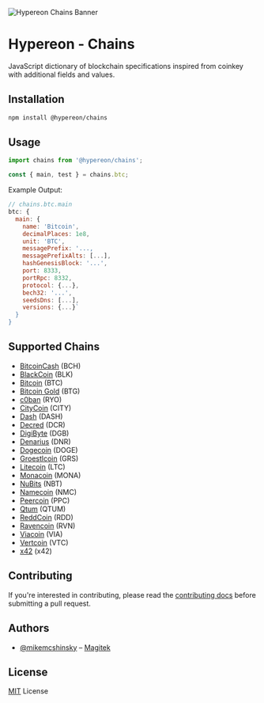 ![Hypereon Chains Banner](https://github.com/HypereonLabs/chains/raw/master/media/repo-banner.png)

# Hypereon - Chains

JavaScript dictionary of blockchain specifications inspired from coinkey with additional fields and values.

## Installation

```bash
npm install @hypereon/chains
```

## Usage

```javascript
import chains from '@hypereon/chains';

const { main, test } = chains.btc;
```

Example Output:

```javascript
// chains.btc.main
btc: {
  main: {
    name: 'Bitcoin',
    decimalPlaces: 1e8,
    unit: 'BTC',
    messagePrefix: '...,
    messagePrefixAlts: [...],
    hashGenesisBlock: '...',
    port: 8333,
    portRpc: 8332,
    protocol: {...},
    bech32: '...',
    seedsDns: [...],
    versions: {...}`
  }
}
```

## Supported Chains

- [BitcoinCash](https://github.com/HypereonLabs/chains/blob/master/src/chains/bch.ts) (BCH)
- [BlackCoin](https://github.com/HypereonLabs/chains/blob/master/src/chains/blk.ts) (BLK)
- [Bitcoin](https://github.com/HypereonLabs/chains/blob/master/src/chains/btc.ts) (BTC)
- [Bitcoin Gold](https://github.com/HypereonLabs/chains/blob/master/src/chains/btg.ts) (BTG)
- [c0ban](https://github.com/HypereonLabs/chains/blob/master/src/chains/cbn.ts) (RYO)
- [CityCoin](https://github.com/HypereonLabs/chains/blob/master/src/chains/city.ts) (CITY)
- [Dash](https://github.com/HypereonLabs/chains/blob/master/src/chains/dash.ts) (DASH)
- [Decred](https://github.com/HypereonLabs/chains/blob/master/src/chains/dcr.ts) (DCR)
- [DigiByte](https://github.com/HypereonLabs/chains/blob/master/src/chains/dgb.ts) (DGB)
- [Denarius](https://github.com/HypereonLabs/chains/blob/master/src/chains/dnr.ts) (DNR)
- [Dogecoin](https://github.com/HypereonLabs/chains/blob/master/src/chains/doge.ts) (DOGE)
- [Groestlcoin](https://github.com/HypereonLabs/chains/blob/master/src/chains/grs.ts) (GRS)
- [Litecoin](https://github.com/HypereonLabs/chains/blob/master/src/chains/ltc.ts) (LTC)
- [Monacoin](https://github.com/HypereonLabs/chains/blob/master/src/chains/mona.ts) (MONA)
- [NuBits](https://github.com/HypereonLabs/chains/blob/master/src/chains/nbt.ts) (NBT)
- [Namecoin](https://github.com/HypereonLabs/chains/blob/master/src/chains/nmc.ts) (NMC)
- [Peercoin](https://github.com/HypereonLabs/chains/blob/master/src/chains/ppc.ts) (PPC)
- [Qtum](https://github.com/HypereonLabs/chains/blob/master/src/chains/qtum.ts) (QTUM)
- [ReddCoin](https://github.com/HypereonLabs/chains/blob/master/src/chains/rdd.ts) (RDD)
- [Ravencoin](https://github.com/HypereonLabs/chains/blob/master/src/chains/rvn.ts) (RVN)
- [Viacoin](https://github.com/HypereonLabs/chains/blob/master/src/chains/via.ts) (VIA)
- [Vertcoin](https://github.com/HypereonLabs/chains/blob/master/src/chains/vtc.ts) (VTC)
- [x42](https://github.com/HypereonLabs/chains/blob/master/src/chains/x42.ts) (x42)

## Contributing

If you're interested in contributing, please read the [contributing docs](https://github.com/HypereonLabs/chains/blob/master/CONTRIBUTING.md) before submitting a pull request.

## Authors

- [@mikemcshinsky](https://twitter.com/mikemcshinsky) – [Magitek](https://magitek.dev)

## License

[MIT](/LICENSE) License
